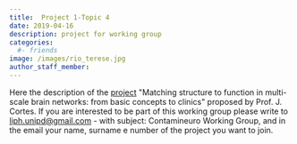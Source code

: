 ```yaml
---
title:  Project 1-Topic 4
date: 2019-04-16
description: project for working group
categories:
  #- friends
image: /images/rio_terese.jpg
author_staff_member:
---
```


Here the description of the [project](../files/jmc.pdf) "Matching structure to function in multi-scale brain networks: from basic concepts to clinics" 
proposed by Prof. J. Cortes. If you are interested to be part of this working group please write to liph.unipd@gmail.com - with subject: Contamineuro Working Group, 
and in the email your name, surname e number of the project you want to join.
